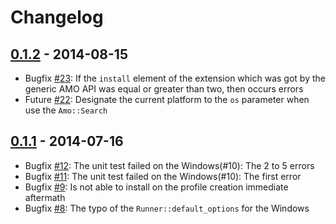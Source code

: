 # Changelog

## [0.1.2](https://github.com/mrk21/firebrew/tree/v0.1.2) - 2014-08-15

* Bugfix [#23](https://github.com/mrk21/firebrew/issues/23): If the `install` element of the extension which was got by the generic AMO API was equal or greater than two, then occurs errors
* Future [#22](https://github.com/mrk21/firebrew/issues/22): Designate the current platform to the `os` parameter when use the `Amo::Search`

## [0.1.1](https://github.com/mrk21/firebrew/tree/v0.1.1) - 2014-07-16

* Bugfix [#12](https://github.com/mrk21/firebrew/issues/12): The unit test failed on the Windows(#10): The 2 to 5 errors
* Bugfix [#11](https://github.com/mrk21/firebrew/issues/11): The unit test failed on the Windows(#10): The first error
* Bugfix [#9](https://github.com/mrk21/firebrew/issues/9): Is not able to install on the profile creation immediate aftermath
* Bugfix [#8](https://github.com/mrk21/firebrew/issues/8): The typo of the `Runner::default_options` for the Windows
